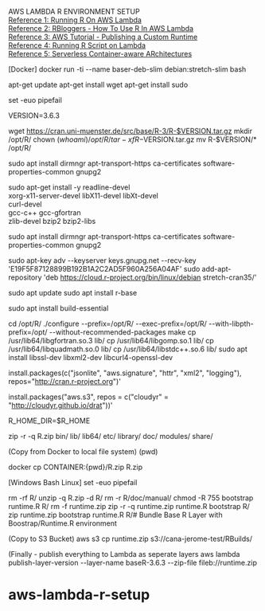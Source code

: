 
AWS LAMBDA R ENVIRONMENT SETUP\
[Reference 1: Running R On AWS Lambda](https://medium.com/bakdata/running-r-on-aws-lambda-9d40643551a6)\
[Reference 2: RBloggers - How To Use R In AWS Lambda](https://www.r-bloggers.com/how-to-use-r-in-aws-lambda/)\
[Reference 3: AWS Tutorial - Publishing a Custom Runtime](https://docs.aws.amazon.com/lambda/latest/dg/runtimes-walkthrough.html) \
[Reference 4: Running R Script on Lambda](https://medium.com/veltra-engineering/running-r-script-on-aws-lambda-custom-runtime-3a87403dcb) \
[Reference 5: Serverless Container-aware ARchitectures](https://github.com/grycap/scar/tree/master/examples/r)

[Docker]
docker run -ti --name baser-deb-slim debian:stretch-slim bash

apt-get update
apt-get install wget
apt-get install sudo

set -euo pipefail

VERSION=3.6.3

wget https://cran.uni-muenster.de/src/base/R-3/R-$VERSION.tar.gz
mkdir /opt/R/
chown $(whoami) /opt/R/
tar -xf R-$VERSION.tar.gz
mv R-$VERSION/* /opt/R/


sudo apt install dirmngr apt-transport-https ca-certificates software-properties-common gnupg2

sudo apt-get install -y readline-devel \
xorg-x11-server-devel libX11-devel libXt-devel \
curl-devel \
gcc-c++ gcc-gfortran \
zlib-devel bzip2 bzip2-libs

sudo apt install dirmngr apt-transport-https ca-certificates software-properties-common gnupg2

sudo apt-key adv --keyserver keys.gnupg.net --recv-key 'E19F5F87128899B192B1A2C2AD5F960A256A04AF'
sudo add-apt-repository 'deb https://cloud.r-project.org/bin/linux/debian stretch-cran35/'

sudo apt update
sudo apt install r-base

sudo apt install build-essential

cd /opt/R/
./configure --prefix=/opt/R/ --exec-prefix=/opt/R/ --with-libpth-prefix=/opt/ --without-recommended-packages
make
cp /usr/lib64/libgfortran.so.3 lib/
cp /usr/lib64/libgomp.so.1 lib/
cp /usr/lib64/libquadmath.so.0 lib/
cp /usr/lib64/libstdc++.so.6 lib/
sudo apt install libssl-dev libxml2-dev
libcurl4-openssl-dev


install.packages(c("jsonlite", "aws.signature", "httr", "xml2", "logging"), repos="http://cran.r-project.org")'

install.packages("aws.s3", repos = c("cloudyr" = "http://cloudyr.github.io/drat"))'

R_HOME_DIR=$R_HOME

zip -r -q R.zip bin/ lib/ lib64/ etc/ library/ doc/ modules/ share/

(Copy from Docker to local file system)
(pwd)

docker cp CONTAINER:{pwd}/R.zip R.zip

[Windows Bash Linux]
set -euo pipefail

rm -rf R/
unzip -q R.zip -d R/
rm -r R/doc/manual/
chmod -R 755 bootstrap runtime.R R/
rm -f runtime.zip
zip -r -q runtime.zip runtime.R bootstrap R/
zip runtime.zip bootstrap runtime.R R/# Bundle Base R Layer with Boostrap/Runtime.R environment

(Copy to S3 Bucket)
aws s3 cp runtime.zip s3://cana-jerome-test/RBuilds/

(Finally - publish everything to Lambda as seperate layers
aws lambda publish-layer-version --layer-name baseR-3.6.3 --zip-file fileb://runtime.zip
	
	
# aws-lambda-r-setup
